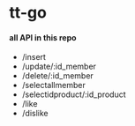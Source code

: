# tt-go

<h4> all API in this repo</h4>

- /insert
- /update/:id_member
- /delete/:id_member
- /selectallmember
- /selectidproduct/:id_product
- /like
- /dislike
